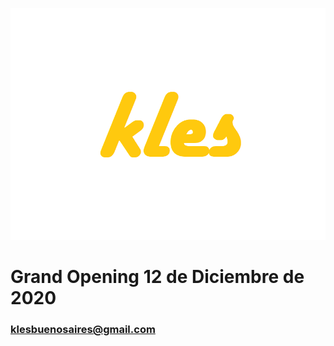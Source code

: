  ![Image](https://github.com/klesbuenosaires/klesbuenosaires/blob/main/revtex%20(2).png?raw=true)
 # Grand Opening 12 de Diciembre de 2020
 ### klesbuenosaires@gmail.com
